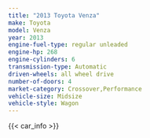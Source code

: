 ```yaml
---
title: "2013 Toyota Venza"
make: Toyota
model: Venza
year: 2013
engine-fuel-type: regular unleaded
engine-hp: 268
engine-cylinders: 6
transmission-type: Automatic
driven-wheels: all wheel drive
number-of-doors: 4
market-category: Crossover,Performance
vehicle-size: Midsize
vehicle-style: Wagon
---
```


{{< car_info >}}
